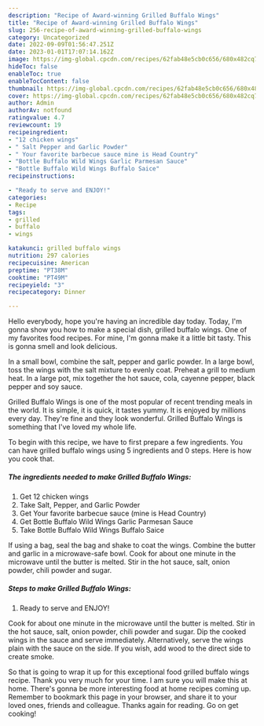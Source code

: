 ```yaml
---
description: "Recipe of Award-winning Grilled Buffalo Wings"
title: "Recipe of Award-winning Grilled Buffalo Wings"
slug: 256-recipe-of-award-winning-grilled-buffalo-wings
category: Uncategorized
date: 2022-09-09T01:56:47.251Z
date: 2023-01-01T17:07:14.162Z
image: https://img-global.cpcdn.com/recipes/62fab48e5cb0c656/680x482cq70/grilled-buffalo-wings-recipe-main-photo.jpg
hideToc: false
enableToc: true
enableTocContent: false
thumbnail: https://img-global.cpcdn.com/recipes/62fab48e5cb0c656/680x482cq70/grilled-buffalo-wings-recipe-main-photo.jpg
cover: https://img-global.cpcdn.com/recipes/62fab48e5cb0c656/680x482cq70/grilled-buffalo-wings-recipe-main-photo.jpg
author: Admin
authorAv: notfound
ratingvalue: 4.7
reviewcount: 19
recipeingredient:
- "12 chicken wings"
- " Salt Pepper and Garlic Powder"
- " Your favorite barbecue sauce mine is Head Country"
- "Bottle Buffalo Wild Wings Garlic Parmesan Sauce"
- "Bottle Buffalo Wild Wings Buffalo Saice"
recipeinstructions:

- "Ready to serve and ENJOY!"
categories:
- Recipe
tags:
- grilled
- buffalo
- wings

katakunci: grilled buffalo wings 
nutrition: 297 calories
recipecuisine: American
preptime: "PT38M"
cooktime: "PT49M"
recipeyield: "3"
recipecategory: Dinner

---
```



Hello everybody, hope you're having an incredible day today. Today, I'm gonna show you how to make a special dish, grilled buffalo wings. One of my favorites food recipes. For mine, I'm gonna make it a little bit tasty. This is gonna smell and look delicious.

In a small bowl, combine the salt, pepper and garlic powder. In a large bowl, toss the wings with the salt mixture to evenly coat. Preheat a grill to medium heat. In a large pot, mix together the hot sauce, cola, cayenne pepper, black pepper and soy sauce.

Grilled Buffalo Wings is one of the most popular of recent trending meals in the world. It is simple, it is quick, it tastes yummy. It is enjoyed by millions every day. They're fine and they look wonderful. Grilled Buffalo Wings is something that I've loved my whole life.


To begin with this recipe, we have to first prepare a few ingredients. You can have grilled buffalo wings using 5 ingredients and 0 steps. Here is how you cook that.

<!--inarticleads1-->

##### The ingredients needed to make Grilled Buffalo Wings:

1. Get 12 chicken wings
1. Take  Salt, Pepper, and Garlic Powder
1. Get  Your favorite barbecue sauce (mine is Head Country)
1. Get Bottle Buffalo Wild Wings Garlic Parmesan Sauce
1. Take Bottle Buffalo Wild Wings Buffalo Saice


If using a bag, seal the bag and shake to coat the wings. Combine the butter and garlic in a microwave-safe bowl. Cook for about one minute in the microwave until the butter is melted. Stir in the hot sauce, salt, onion powder, chili powder and sugar. 

<!--inarticleads2-->

##### Steps to make Grilled Buffalo Wings:


1. Ready to serve and ENJOY!

Cook for about one minute in the microwave until the butter is melted. Stir in the hot sauce, salt, onion powder, chili powder and sugar. Dip the cooked wings in the sauce and serve immediately. Alternatively, serve the wings plain with the sauce on the side. If you wish, add wood to the direct side to create smoke. 

So that is going to wrap it up for this exceptional food grilled buffalo wings recipe. Thank you very much for your time. I am sure you will make this at home. There's gonna be more interesting food at home recipes coming up. Remember to bookmark this page in your browser, and share it to your loved ones, friends and colleague. Thanks again for reading. Go on get cooking!
